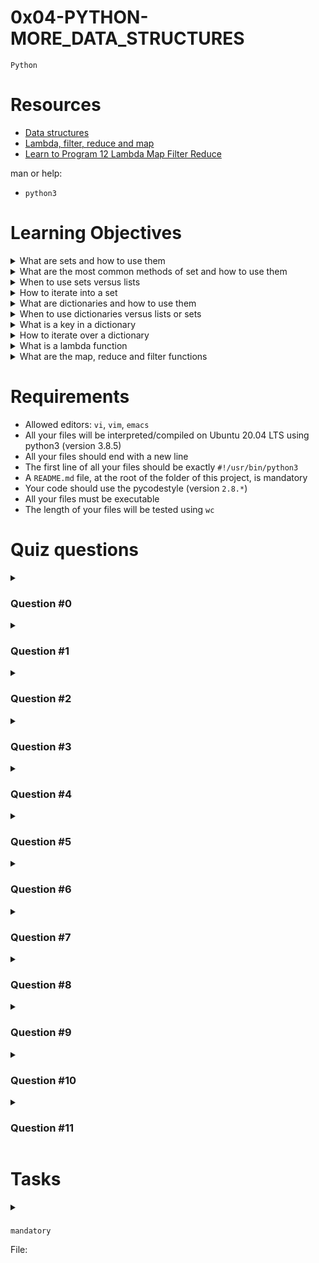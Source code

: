 # **0x04-PYTHON-MORE_DATA_STRUCTURES**
`Python`

# Resources
- [Data structures](https://docs.python.org/3/tutorial/datastructures.html)
- [Lambda, filter, reduce and map](https://python-course.eu/advanced-python/lambda-filter-reduce-map.php)
- [Learn to Program 12 Lambda Map Filter Reduce](https://www.youtube.com/watch?v=1GAC6KQUPeg)

man or help:
- `python3`

# Learning Objectives
<details>
<summary>What are sets and how to use them</summary><br>
</details>

<details>
<summary>What are the most common methods of set and how to use them</summary><br>
</details>

<details>
<summary>When to use sets versus lists</summary><br>
</details>

<details>
<summary>How to iterate into a set</summary><br>
</details>

<details>
<summary>What are dictionaries and how to use them</summary><br>
</details>

<details>
<summary>When to use dictionaries versus lists or sets</summary><br>
</details>

<details>
<summary>What is a key in a dictionary</summary><br>
</details>

<details>
<summary>How to iterate over a dictionary</summary><br>
</details>

<details>
<summary>What is a lambda function</summary><br>
</details>

<details>
<summary>What are the map, reduce and filter functions</summary><br>
</details>

# Requirements
- Allowed editors: `vi`, `vim`, `emacs`
- All your files will be interpreted/compiled on Ubuntu 20.04 LTS using python3 (version 3.8.5)
- All your files should end with a new line
- The first line of all your files should be exactly `#!/usr/bin/python3`
- A `README.md` file, at the root of the folder of this project, is mandatory
- Your code should use the pycodestyle (version `2.8.*`)
- All your files must be executable
- The length of your files will be tested using `wc`

# Quiz questions
<details>
<summary><h3>Question #0</h3></summary>

What do these lines print?
```py
>>> for i in [1, 2, 3, 4]:
>>>     print(i, end=" ")
```
- [ ] 1 2 3
- [ ] 1 2 3 4
- [ ] 0 1 2 3 5
- [ ] 0 1 2 3
</details>

<details>
<summary><h3>Question #1</h3></summary>

What do these lines print?
```py
>>> for i in [1, 3, 4, 2]:
>>>     print(i, end=" ")
```
- [ ] 1 3 4 2
- [ ] 1 3 4 2 0
- [ ] 1 2 3 4
- [ ] 0 1 2 3
</details>

<details>
<summary><h3>Question #2</h3></summary>

What do these lines print?
```py
>>> a = { 'id': 89, 'name': "John", 'projects': [1, 2, 3, 4] }
>>> a.get('projects')[3]
```
- [ ] 3
- [ ] [3]
- [ ] [1, 2, 3, 4]
- [ ] [4]
- [ ] 4
</details>

<details>
<summary><h3>Question #3</h3></summary>

What do these lines print?
```py
>>> a = { 'id': 89, 'name': "John" }
>>> a.get('age')
```
- [ ] 12
- [ ] Nothing
- [ ] 89
- [ ] Not found
- [ ] ‘age’
</details>

<details>
<summary><h3>Question #4</h3></summary>

What do these lines print?
```py
>>> a = { 'id': 89, 'name': "John" }
>>> a.get('id')
```
- [ ] 89
- [ ] John
- [ ] a[‘id’]
- [ ] ‘id’
- [ ] id
</details>

<details>
<summary><h3>Question #5</h3></summary>

What do these lines print?
```py
>>> for i in ["Hello", "Holberton", "School", 98]:
>>>     print(i, end=" ")
```
- [ ] Hello Holberton School 98
- [ ] 1 2 3 4
- [ ] 0 1 2 3
</details>

<details>
<summary><h3>Question #6</h3></summary>

What do these lines print?
```py
>>> a = { 'id': 89, 'name': "John" }
>>> a.get('age', 0)
```
-[ ] 0
-[ ] 89
-[ ] Nothing
-[ ] ‘age’
</details>

<details>
<summary><h3>Question #7</h3></summary>

What do these lines print?
```py
>>> for i in range(1, 4):
>>>     print(i, end=" ")
```
- [ ] 1 2 3 4
- [ ] 0 1 2 3
- [ ] 1 2 3
</details>

<details>
<summary><h3>Question #8</h3></summary>

What do these lines print?
```py
>>> a = { 'id': 89, 'name': "John", 'projects': [1, 2, 3, 4], 'friends': [ { 'id': 82, 'name': "Bob" }, { 'id': 83, 'name': "Amy" } ] }
>>> a.get('friends')[-1].get("name")
```
- [ ] Bob
- [ ] Nothing
- [ ] Amy
- [ ] [ { ‘id’: 82, ‘name’: “Bob” }, { ‘id’: 83, ‘name’: “Amy” } ]
- [ ] 89
</details>

<details>
<summary><h3>Question #9</h3></summary>

What do these lines print?
```py
>>> for i in range(0, 3):
>>>     print(i, end=" ")
```
- [ ] 0 1 2
- [ ] 0 1 2 3
- [ ] 1 2 3
</details>

<details>
<summary><h3>Question #10</h3></summary>

What do these lines print?
```py
>>> a = { 'id': 89, 'name': "John", 'projects': [1, 2, 3, 4] }
>>> a.get('projects')
```
- [ ] list
- [ ] Nothing
- [ ] [1]
- [ ] [1, 2, 3, 4]
- [ ] ‘projects’
</details>

<details>
<summary><h3>Question #11</h3></summary>

What do these lines print?
```py
>>> a = { 'id': 89, 'name': "John" }
>>> a['id']
```
- [ ] 89
- [ ] John
- [ ] a[‘id’]
- [ ] ‘id’
- [ ] id
</details>

# Tasks
<details>
<summary>

### 
`mandatory`

File: []()
</summary>


</details>
